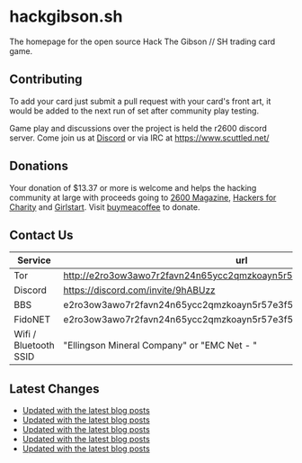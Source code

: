 # hackgibson.sh
The homepage for the open source Hack The Gibson // SH trading card game.


## Contributing

To add your card just submit a pull request with your card's front art, it would be added to the next run of set after community play testing.

Game play and discussions over the project is held the r2600 discord server. Come join us at [Discord](https://discord.com/invite/9hABUzz) or via IRC at https://www.scuttled.net/


## Donations

Your donation of $13.37 or more is welcome and helps the hacking community at large with proceeds going to [2600 Magazine](https://2600.com/), [Hackers for Charity](https://hackersforcharity.org) and [Girlstart](https://girlstart.org).  Visit [buymeacoffee](https://www.buymeacoffee.com/hackgibson.sh) to donate.


## Contact Us

Service | url
-|-
Tor | http://e2ro3ow3awo7r2favn24n65ycc2qmzkoayn5r57e3f56nvjwdcgg32ad.onion
Discord | https://discord.com/invite/9hABUzz
BBS | e2ro3ow3awo7r2favn24n65ycc2qmzkoayn5r57e3f56nvjwdcgg32ad.onion:23
FidoNET | e2ro3ow3awo7r2favn24n65ycc2qmzkoayn5r57e3f56nvjwdcgg32ad.onion:24554
Wifi / Bluetooth SSID | "Ellingson Mineral Company" or "EMC Net - <fidonet address>"

## Latest Changes
<!-- BLOG-POST-LIST:START -->
- [Updated with the latest blog posts](https://github.com/DFW2600/hackgibson.sh/commit/4d2dab186cafe83cf5fefd4c804182fd15e0ca5b)
- [Updated with the latest blog posts](https://github.com/DFW2600/hackgibson.sh/commit/05cf4ef4dce2d154818ecfac3968b0f062b5b530)
- [Updated with the latest blog posts](https://github.com/DFW2600/hackgibson.sh/commit/fa36b5b86ccaf2b0d0ed7574657e0f5b8b6b3b12)
- [Updated with the latest blog posts](https://github.com/DFW2600/hackgibson.sh/commit/e3059d9bfb5815105677b97b5c0e93ce9d42d154)
- [Updated with the latest blog posts](https://github.com/DFW2600/hackgibson.sh/commit/0970810be485c0232f6efd593dd7ae953fff2ed2)
<!-- BLOG-POST-LIST:END -->
